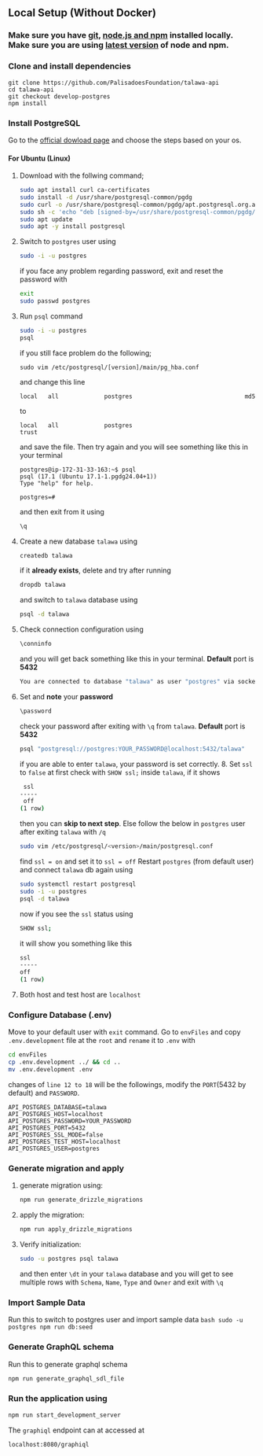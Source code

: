 ## Local Setup (Without Docker)
### Make sure you have [git](https://git-scm.com/book/en/v2/Getting-Started-Installing-Git), [node.js and npm](https://www.digitalocean.com/community/tutorials/how-to-install-node-js-on-ubuntu-20-04) installed locally. Make sure you are using [latest version](https://www.freecodecamp.org/news/how-to-update-node-and-npm-to-the-latest-version/) of node and npm.

### Clone and install dependencies

    git clone https://github.com/PalisadoesFoundation/talawa-api
    cd talawa-api
    git checkout develop-postgres
    npm install

### Install PostgreSQL

Go to the [official dowload page](https://www.postgresql.org/download) and choose the steps based on your os.

#### For Ubuntu (Linux)

1. Download with the follwing command;
    ```bash
    sudo apt install curl ca-certificates
    sudo install -d /usr/share/postgresql-common/pgdg
    sudo curl -o /usr/share/postgresql-common/pgdg/apt.postgresql.org.asc --fail https://www.postgresql.org/media/keys/ACCC4CF8.asc
    sudo sh -c 'echo "deb [signed-by=/usr/share/postgresql-common/pgdg/apt.postgresql.org.asc] https://apt.postgresql.org/pub/repos/apt $(lsb_release -cs)-pgdg main" > /etc/apt/sources.list.d/pgdg.list'
    sudo apt update
    sudo apt -y install postgresql
    ```
2. Switch to `postgres` user using
    ```bash
    sudo -i -u postgres
    ```
    if you face any problem regarding password, exit and reset the password with
    ```bash
    exit
    sudo passwd postgres
    ```
3. Run `psql` command
    ```bash
    sudo -i -u postgres
    psql
    ```
    if you still face problem do the following;
    ```
    sudo vim /etc/postgresql/[version]/main/pg_hba.conf
    ```
    and change this line 
    ```text
    local   all             postgres                                md5
    ``` 
    to
    ```text
    local   all             postgres                                trust
    ```
    and save the file. Then try again
    and you will see something like this in your terminal
    ```
    postgres@ip-172-31-33-163:~$ psql
    psql (17.1 (Ubuntu 17.1-1.pgdg24.04+1))
    Type "help" for help.

    postgres=# 
    ```
    and then exit from it using
    ```bash
    \q
    ```
4. Create a new database `talawa` using
    ```bash
    createdb talawa
    ```
    if it **already exists**, delete and try after running
    ```bash
    dropdb talawa
    ```
    and switch to `talawa` database using
    ```bash
    psql -d talawa
    ```

5. Check connection configuration using
    ```bash
    \conninfo
    ```
    and you will get back something like this in your terminal. **Default** port is **5432**
    ```bash
    You are connected to database "talawa" as user "postgres" via socket in "/var/run/postgresql" at port "5432".
    ```
6. Set and **note** your **password**
    ```bash
    \password
    ```
    
    check your password after exiting with `\q` from `talawa`. **Default** port is **5432**
    ```bash
    psql "postgresql://postgres:YOUR_PASSWORD@localhost:5432/talawa"
    ```
    if you are able to enter `talawa`, your password is set correctly.
    8. Set `ssl` to `false` 
    at first check with `SHOW ssl;` inside `talawa`, if it shows 
    ```bash
     ssl 
    -----
     off
    (1 row)
    ```
    then you can **skip to next step**. Else follow the below in `postgres` user after exiting `talawa` with `/q`
    ```bash
    sudo vim /etc/postgresql/<version>/main/postgresql.conf
    ```
    find `ssl = on` and set it to `ssl = off`
    Restart `postgres` (from default user) and connect `talawa` db again using
    ```bash
    sudo systemctl restart postgresql
    sudo -i -u postgres
    psql -d talawa
    ```
    now if you see the `ssl` status using 
    ```bash
    SHOW ssl;
    ```
    it will show you something like this
    ```bash
    ssl 
    -----
    off
    (1 row)
    ```
7.  Both host and test host are `localhost`

### Configure Database (.env)
 Move to your default user with `exit` command. Go to `envFiles` and copy `.env.development` file at the `root` and `rename` it to `.env` with
 ```bash
 cd envFiles 
 cp .env.development ../ && cd ..
 mv .env.development .env
 ```

changes of `line 12 to 18` will be the followings, modify the `PORT`(5432 by default) and `PASSWORD`.
```text
API_POSTGRES_DATABASE=talawa
API_POSTGRES_HOST=localhost
API_POSTGRES_PASSWORD=YOUR_PASSWORD
API_POSTGRES_PORT=5432
API_POSTGRES_SSL_MODE=false
API_POSTGRES_TEST_HOST=localhost
API_POSTGRES_USER=postgres
```

### Generate migration and apply 
1. generate migration using:
    ```bash
    npm run generate_drizzle_migrations
    ```
2. apply the migration:
    ```bash
    npm run apply_drizzle_migrations
    ```
3. Verify initialization:
    ```bash
    sudo -u postgres psql talawa
    ```
    and then
    enter `\dt` in your `talawa` database and you will get to see multiple rows with `Schema`, `Name`, `Type` and `Owner`
    and exit with `\q`

### Import Sample Data
Run this to switch to postgres user and import sample data
    ```bash
    sudo -u postgres npm run db:seed
    ```
### Generate GraphQL schema
Run this to generate graphql schema
```bash
npm run generate_graphql_sdl_file
```
### Run the application using
```bash
npm run start_development_server
```
The `graphiql` endpoint can at accessed at
```bash
localhost:8080/graphiql
```
